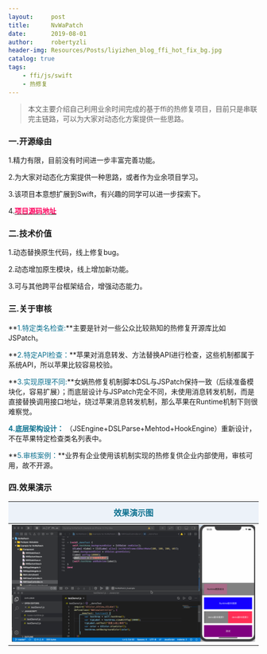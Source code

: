 ```yaml
---
layout:     post
title:      NvWaPatch 
date:       2019-08-01
author:     robertyzli
header-img: Resources/Posts/liyizhen_blog_ffi_hot_fix_bg.jpg
catalog: true
tags:
    - ffi/js/swift
    - 热修复
---
```


<style>
  table {
      width: 100%; /*表格宽度*/
      border-collapse: collapse; /*使用单一线条的边框*/
      empty-cells: show; /*单元格无内容依旧绘制边框*/
  }
	
  table th,td {
    height: 35px; /*统一每一行的默认高度*/
  }
	
  table th {
      font-weight: bold; /*加粗*/
      text-align: center !important; /*内容居中，加上 !important 避免被 Markdown 样式覆盖*/
      white-space: nowrap; /*表头内容强制在一行显示*/
      font-size:16px;font-family:"Times New Roman", Times, serif !important;
      background: #ECF2F9; /*背景色*/
      color:#0F7290;
  }
  
   table td {
      text-align: center !important; /*内容居中，加上 !important 避免被 Markdown 样式覆盖*/
      font-size:14px;font-family:"Times New Roman", Times, serif !important;
  }
	
  /* 隔行变色 */
  table tbody tr:nth-child(2n) {
      background: #F4F7FB; 
  }
  /* 悬浮变色 */
  /*table tr:hover {
      background: #B2B2B2; 
  }*/
	
  /* 首列不换行 */
  table td:nth-child(1) {
      white-space: nowrap; 
  }
  /* 指定列宽度 */
  /*table th:nth-of-type(2) {
    	width: 200px;
     white-space: nowrap;
  }*/
  </style>  

> 本文主要介绍自己利用业余时间完成的基于ffi的热修复项目，目前只是串联完主链路，可以为大家对动态化方案提供一些思路。

###  一.开源缘由  
1.精力有限，目前没有时间进一步丰富完善功能。  

2.为大家对动态化方案提供一种思路，或者作为业余项目学习。  

3.该项目本意想扩展到Swift，有兴趣的同学可以进一步探索下。  

4.[**<font style="color:#FF005D">项目源码地址</font>**](https://github.com/scutliyizhen/NvWaPatch)  

###  二.技术价值  
1.动态替换原生代码，线上修复bug。  

2.动态增加原生模块，线上增加新功能。  

3.可与其他跨平台框架结合，增强动态能力。  

###  三.关于审核  
**<font style="color:#0F7290">1.特定类名检查:</font>**主要是针对一些公众比较熟知的热修复开源库比如JSPatch。  

**<font style="color:#0F7290">2.特定API检查：</font>**苹果对消息转发、方法替换API进行检查，这些机制都属于系统API，所以苹果比较容易校验。  

**<font style="color:#0F7290">3.实现原理不同:</font>**女娲热修复机制脚本DSL与JSPatch保持一致（后续准备模块化，容易扩展）；而底层设计与JSPatch完全不同，未使用消息转发机制，而是直接替换调用接口地址，绕过苹果消息转发机制，那么苹果在Runtime机制下则很难察觉。  

**<font style="color:#0F7290">4.底层架构设计：</font>** （JSEngine+DSLParse+Mehtod+HookEngine）重新设计，不在苹果特定检查类名列表中。  

**<font style="color:#0F7290">5.审核案例：</font>**业界有企业使用该机制实现的热修复供企业内部使用，审核可用，故不开源。  

###  四.效果演示
<table>
    <thead>
        <tr>
            <th>效果演示图</th>
        </tr>
    </thead>
    <tbody>
        <tr>
            <td><img src="/Resources/Posts/liyizhen_blog_ffi_hot_fix_NvWaPatch.gif"/></td>
        </tr>
    </tbody>
</table> 






